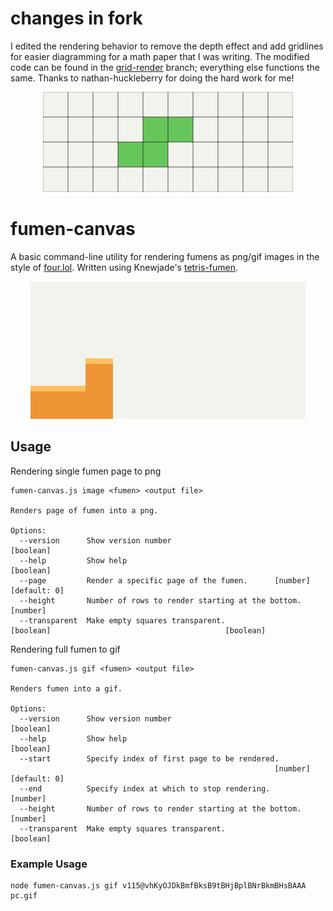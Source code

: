 # changes in fork
I edited the rendering behavior to remove the depth effect and add gridlines for easier diagramming for a math paper that I was writing. The modified code can be found in the [grid-render](https://github.com/Herschenglime/fumen-canvas/tree/grid-render) branch; everything else functions the same. Thanks to nathan-huckleberry for doing the hard work for me!

<p align="center">
  <img width="400"  src="s-isolated.png">
</p>


# fumen-canvas
A basic command-line utility for rendering fumens as png/gif images in the style of [four.lol](https://four.lol/). Written using Knewjade's [tetris-fumen](https://github.com/knewjade/tetris-fumen).

<p align="center">
  <img width="440" height="220" src="pc.gif">
</p>

## Usage
Rendering single fumen page to png
```
fumen-canvas.js image <fumen> <output file>

Renders page of fumen into a png.

Options:
  --version      Show version number                                   [boolean]
  --help         Show help                                             [boolean]
  --page         Render a specific page of the fumen.      [number] [default: 0]
  --height       Number of rows to render starting at the bottom.       [number]
  --transparent  Make empty squares transparent.                       [boolean]                                       [boolean]
```
Rendering full fumen to gif
```
fumen-canvas.js gif <fumen> <output file>

Renders fumen into a gif.

Options:
  --version      Show version number                                   [boolean]
  --help         Show help                                             [boolean]
  --start        Specify index of first page to be rendered.
                                                           [number] [default: 0]
  --end          Specify index at which to stop rendering.              [number]
  --height       Number of rows to render starting at the bottom.       [number]
  --transparent  Make empty squares transparent.                       [boolean]
```

### Example Usage
```
node fumen-canvas.js gif v115@vhKyOJDkBmfBksB9tBHjBplBNrBkmBHsBAAA pc.gif
```
